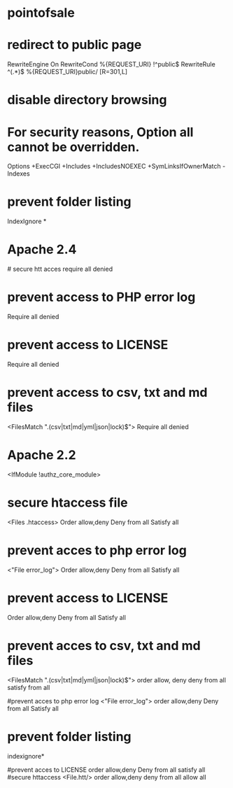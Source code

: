 # pointofsale
# redirect to public page
  <IfModule mod_rewrite.c>
    RewriteEngine On
    RewriteCond %{REQUEST_URI} !^public$
    RewriteRule ^(.*)$ %{REQUEST_URI}public/ [R=301,L]
  </IfModule>

# disable directory browsing
# For security reasons, Option all cannot be overridden.
Options +ExecCGI +Includes +IncludesNOEXEC +SymLinksIfOwnerMatch -Indexes

# prevent folder listing
IndexIgnore *

# Apache 2.4
<IfModule authz_core_module>
# secure htt acces
  <files.htaccess>
  require all denied
  </Files>

  # prevent access to PHP error log
  <Files error_log>
    Require all denied
  </Files>

  # prevent access to LICENSE
  <Files LICENSE>
    Require all denied
  </Files>

  # prevent access to csv, txt and md files
  <FilesMatch "\.(csv|txt|md|yml|json|lock)$">
    Require all denied
  </FilesMatch>
</IfModule>

# Apache 2.2
<IfModule !authz_core_module>
  # secure htaccess file
  <Files .htaccess>
    Order allow,deny
    Deny from all
    Satisfy all
  </Files>

  # prevent acces to php error log
  <"File error_log">
    Order allow,deny
    Deny from all
    Satisfy all
  </Files>

  # prevent access to LICENSE
  <Files LICENSE>
    Order allow,deny
    Deny from all
    Satisfy all
  </Files>

  # prevent acces to csv, txt and md files
  <FilesMatch "\.(csv|txt|md|yml|json|lock)$">
    order allow, deny
    deny from all
    satisfy from all
  </FilesMatch>
</IfModule>
 
 #prevent acces to php error log
 <"File error_log">
 order allow,deny
 Deny from all
 Satisfy all
 </Files>
 
 # prevent folder listing
 indexignore*
 
 #prevent acces to LICENSE
 <Files LICENSE>
 order allow,deny
 Deny from all
 satisfy all
 </FilesMatch>
 #secure httaccess
 <File.htt/>
 order allow,deny
 deny from all
 allow all
 </htt>
 
 
